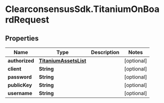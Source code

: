 # ClearconsensusSdk.TitaniumOnBoardRequest

## Properties

Name | Type | Description | Notes
------------ | ------------- | ------------- | -------------
**authorized** | [**TitaniumAssetsList**](TitaniumAssetsList.md) |  | [optional] 
**client** | **String** |  | [optional] 
**password** | **String** |  | [optional] 
**publicKey** | **String** |  | [optional] 
**username** | **String** |  | [optional] 


